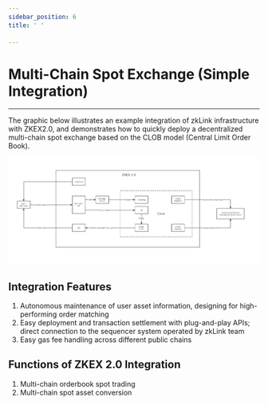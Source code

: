 ```yaml
---
sidebar_position: 6
title: ' '

---
```


# Multi-Chain Spot Exchange (Simple Integration)

---

The graphic below illustrates an example integration of zkLink infrastructure with ZKEX2.0, and demonstrates how to quickly deploy a decentralized multi-chain spot exchange based on the CLOB model (Central Limit Order Book).


![ZKEX 2.0 Integration](../../static/img/integration/zkex2integration.png)


## Integration Features

1. Autonomous maintenance of user asset information, designing for high-performing order matching
2. Easy deployment and transaction settlement with plug-and-play APIs; direct connection to the sequencer system operated by zkLink team
3. Easy gas fee handling across different public chains

## Functions of ZKEX 2.0 Integration

1. Multi-chain orderbook spot trading
2. Multi-chain spot asset conversion